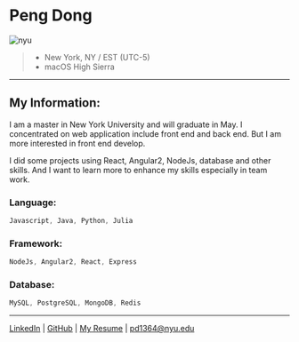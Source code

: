 # Peng Dong
![nyu](https://i.imgur.com/Z54W1hg.png)
> * New York, NY / EST (UTC-5)
> * macOS High Sierra

***
## My Information:
I am a master in New York University and will graduate in May. 
I concentrated on web application include front end and back end. But I am more interested in front end develop.


I did some projects using React, Angular2, NodeJs, database and other skills. And I want to learn more to enhance my skills especially in team work.

### Language:
~~~javascript
Javascript, Java, Python, Julia
~~~
### Framework:
~~~javascript
NodeJs, Angular2, React, Express
~~~
### Database:
~~~javascript
MySQL, PostgreSQL, MongoDB, Redis
~~~

***
[LinkedIn](http://linkedin.com/in/pdong92) | [GitHub](https://github.com/dongpeng92) | [My Resume](https://imgur.com/bSv8zAV) | [pd1364@nyu.edu](pd1364@nyu.edu)
